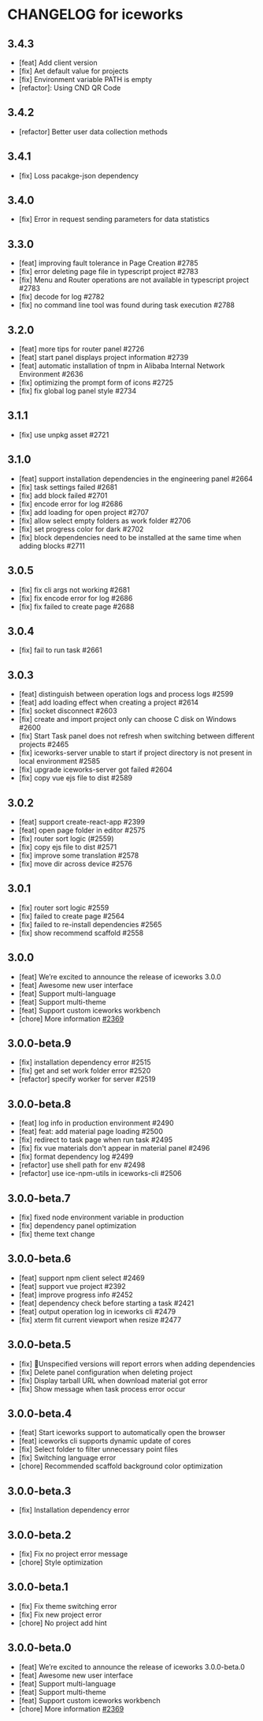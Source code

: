 # CHANGELOG for iceworks

## 3.4.3

- [feat] Add client version
- [fix] Aet default value for projects
- [fix] Environment variable PATH is empty
- [refactor]: Using CND QR Code

## 3.4.2

- [refactor] Better user data collection methods

## 3.4.1

- [fix] Loss pacakge-json dependency

## 3.4.0

- [fix] Error in request sending parameters for data statistics

## 3.3.0

- [feat] improving fault tolerance in Page Creation #2785
- [fix] error deleting page file in typescript project #2783
- [fix] Menu and Router operations are not available in typescript project #2783
- [fix] decode for log #2782
- [fix] no command line tool was found during task execution #2788

## 3.2.0

- [feat] more tips for router panel #2726
- [feat] start panel displays project information #2739
- [feat] automatic installation of tnpm in Alibaba Internal Network Environment #2636
- [fix] optimizing the prompt form of icons #2725
- [fix] fix global log panel style #2734

## 3.1.1

- [fix] use unpkg asset #2721

## 3.1.0

- [feat] support installation dependencies in the engineering panel #2664
- [fix] task settings failed #2681
- [fix] add block failed #2701
- [fix] encode error for log #2686
- [fix] add loading for open project #2707
- [fix] allow select empty folders as work folder #2706
- [fix] set progress color for dark #2702
- [fix] block dependencies need to be installed at the same time when adding blocks #2711

## 3.0.5

- [fix] fix cli args not working #2681
- [fix] fix encode error for log #2686
- [fix] fix failed to create page #2688

## 3.0.4

- [fix] fail to run task #2661

## 3.0.3

- [feat] distinguish between operation logs and process logs #2599
- [feat] add loading effect when creating a project #2614
- [fix] socket disconnect #2603
- [fix] create and import project only can choose C disk on Windows #2600
- [fix] Start Task panel does not refresh when switching between different projects #2465
- [fix] iceworks-server unable to start if project directory is not present in local environment #2585
- [fix] upgrade iceworks-server got failed #2604
- [fix] copy vue ejs file to dist #2589

## 3.0.2

- [feat] support create-react-app #2399
- [feat] open page folder in editor #2575
- [fix] router sort logic (#2559)
- [fix] copy ejs file to dist #2571
- [fix] improve some translation #2578
- [fix] move dir across device #2576

## 3.0.1

- [fix] router sort logic #2559
- [fix] failed to create page #2564
- [fix] failed to re-install dependencies #2565
- [fix] show recommend scaffold #2558

## 3.0.0

- [feat] We’re excited to announce the release of iceworks 3.0.0
- [feat] Awesome new user interface
- [feat] Support multi-language
- [feat] Support multi-theme
- [feat] Support custom iceworks workbench
- [chore] More information [#2369](https://github.com/alibaba/ice/issues/2369)

## 3.0.0-beta.9

- [fix] installation dependency error #2515
- [fix] get and set work folder error #2520
- [refactor] specify worker for server #2519

## 3.0.0-beta.8

- [feat] log info in production environment #2490
- [feat] feat: add material page loading #2500
- [fix] redirect to task page when run task #2495
- [fix] fix vue materials don't appear in material panel #2496
- [fix] format dependency log #2499
- [refactor] use shell path for env #2498
- [refactor] use ice-npm-utils in iceworks-cli #2506

## 3.0.0-beta.7

- [fix] fixed node environment variable in production
- [fix] dependency panel optimization
- [fix] theme text change

## 3.0.0-beta.6

- [feat] support npm client select #2469
- [feat] support vue project #2392
- [feat] improve progress info #2452
- [feat] dependency check before starting a task #2421
- [feat] output operation log in iceworks cli #2479
- [fix] xterm fit current viewport when resize #2477

## 3.0.0-beta.5

- [fix] Unspecified versions will report errors when adding dependencies
- [fix] Delete panel configuration when deleting project
- [fix] Display tarball URL when download material got error
- [fix] Show message when task process error occur

## 3.0.0-beta.4

- [feat] Start iceworks support to automatically open the browser
- [feat] iceworks cli supports dynamic update of cores
- [fix] Select folder to filter unnecessary point files
- [fix] Switching language error
- [chore] Recommended scaffold background color optimization

## 3.0.0-beta.3

- [fix] Installation dependency error

## 3.0.0-beta.2

- [fix] Fix no project error message
- [chore] Style optimization

## 3.0.0-beta.1

- [fix] Fix theme switching error
- [fix] Fix new project error
- [chore] No project add hint

## 3.0.0-beta.0

- [feat] We’re excited to announce the release of iceworks 3.0.0-beta.0
- [feat] Awesome new user interface
- [feat] Support multi-language
- [feat] Support multi-theme
- [feat] Support custom iceworks workbench
- [chore] More information [#2369](https://github.com/alibaba/ice/issues/2369)
